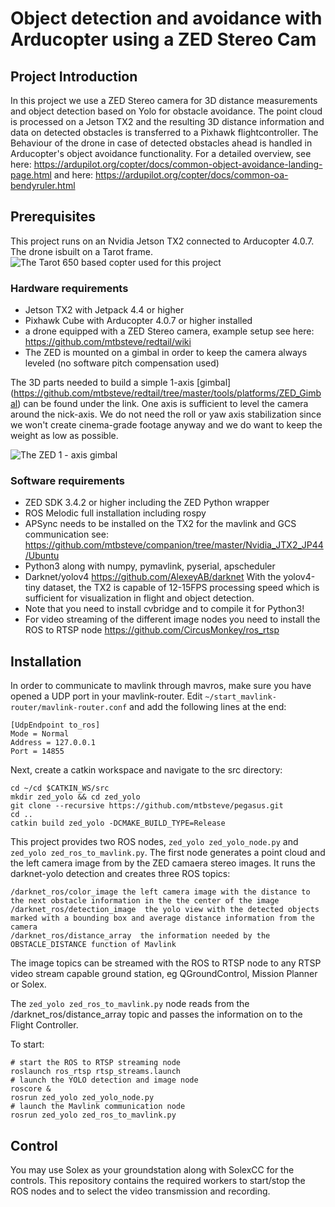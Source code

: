 # Object detection and avoidance with Arducopter using a ZED Stereo Cam 
## Project Introduction
In this project we use a ZED Stereo camera for 3D distance measurements and object detection based on Yolo for obstacle avoidance. The point cloud is processed on a Jetson TX2 and the resulting 3D distance information and data on detected obstacles is transferred to a Pixhawk flightcontroller. The Behaviour of the drone in case of detected obstacles ahead is handled in Arducopter's object avoidance functionality. For a detailed overview, see here: https://ardupilot.org/copter/docs/common-object-avoidance-landing-page.html and here: https://ardupilot.org/copter/docs/common-oa-bendyruler.html

## Prerequisites
This project runs on an Nvidia Jetson TX2 connected to Arducopter 4.0.7. The drone isbuilt on a Tarot frame.
![The Tarot 650 based copter used for this project](https://github.com/mtbsteve/redtail/blob/master/tools/images/image4.jpeg)

### Hardware requirements
- Jetson TX2 with Jetpack 4.4 or higher
- Pixhawk Cube with Arducopter 4.0.7 or higher installed
- a drone equipped with a ZED Stereo camera, example setup see here: https://github.com/mtbsteve/redtail/wiki
- The ZED is mounted on a gimbal in order to keep the camera always leveled (no software pitch compensation used)

The 3D parts needed to build a simple 1-axis [gimbal] (https://github.com/mtbsteve/redtail/tree/master/tools/platforms/ZED_Gimbal) can be found under the link. One axis is sufficient to level the camera around the nick-axis. We do not need the roll or yaw axis stabilization since we won't create cinema-grade footage anyway and we do want to keep the weight as low as possible.

![The ZED 1 - axis gimbal](https://github.com/mtbsteve/redtail/blob/master/tools/images/image0.jpeg)

### Software requirements
- ZED SDK 3.4.2 or higher including the ZED Python wrapper
- ROS Melodic full installation including rospy 
- APSync needs to be installed on the TX2 for the mavlink and GCS communication see: https://github.com/mtbsteve/companion/tree/master/Nvidia_JTX2_JP44/Ubuntu
- Python3 along with numpy, pymavlink, pyserial, apscheduler
- Darknet/yolov4 https://github.com/AlexeyAB/darknet With the yolov4-tiny dataset, the TX2 is capable of 12-15FPS processing speed which is sufficient for visualization in flight and object detection.
- Note that you need to install cvbridge and to compile it for Python3!
- For video streaming of the different image nodes you need to install the ROS to RTSP node https://github.com/CircusMonkey/ros_rtsp

## Installation
In order to communicate to mavlink through mavros, make sure you have opened a UDP port in your mavlink-router. Edit `~/start_mavlink-router/mavlink-router.conf` and add the following lines at the end:
```
[UdpEndpoint to_ros]
Mode = Normal
Address = 127.0.0.1
Port = 14855
```

Next, create a catkin workspace and navigate to the src directory:
```
cd ~/cd $CATKIN_WS/src
mkdir zed_yolo && cd zed_yolo
git clone --recursive https://github.com/mtbsteve/pegasus.git
cd ..
catkin build zed_yolo -DCMAKE_BUILD_TYPE=Release
```
This project provides two ROS nodes, `zed_yolo zed_yolo_node.py` and `zed_yolo zed_ros_to_mavlink.py`. The first node generates a point cloud and the left camera image from by the ZED camaera stereo images. It runs the darknet-yolo detection and creates three ROS topics:
```
/darknet_ros/color_image the left camera image with the distance to the next obstacle information in the the center of the image
/darknet_ros/detection_image  the yolo view with the detected objects marked with a bounding box and average distance information from the camera
/darknet_ros/distance_array  the information needed by the OBSTACLE_DISTANCE function of Mavlink
```
The image topics can be streamed with the ROS to RTSP node to any RTSP video stream capable ground station, eg QGroundControl, Mission Planner or Solex.

The `zed_yolo zed_ros_to_mavlink.py` node reads from the /darknet_ros/distance_array topic and passes the information on to the Flight Controller.

To start:
```
# start the ROS to RTSP streaming node
roslaunch ros_rtsp rtsp_streams.launch
# launch the YOLO detection and image node
roscore &
rosrun zed_yolo zed_yolo_node.py
# launch the Mavlink communication node
rosrun zed_yolo zed_ros_to_mavlink.py
```
## Control
You may use Solex as your groundstation along with SolexCC for the controls. This repository contains the required workers to start/stop the ROS nodes and to select the video transmission and recording.

